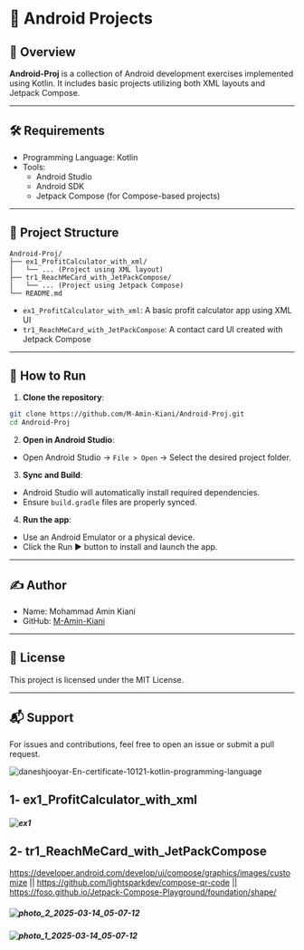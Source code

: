 
# 📱 Android Projects

## 📌 Overview

**Android-Proj** is a collection of Android development exercises implemented using Kotlin. It includes basic projects utilizing both XML layouts and Jetpack Compose.

---

## 🛠️ Requirements

- Programming Language: Kotlin
- Tools:
  - Android Studio
  - Android SDK
  - Jetpack Compose (for Compose-based projects)

---

## 📂 Project Structure

```
Android-Proj/
├── ex1_ProfitCalculator_with_xml/
│   └── ... (Project using XML layout)
├── tr1_ReachMeCard_with_JetPackCompose/
│   └── ... (Project using Jetpack Compose)
└── README.md
```

- `ex1_ProfitCalculator_with_xml`: A basic profit calculator app using XML UI
- `tr1_ReachMeCard_with_JetPackCompose`: A contact card UI created with Jetpack Compose

---

## 🚀 How to Run

1. **Clone the repository**:

```bash
git clone https://github.com/M-Amin-Kiani/Android-Proj.git
cd Android-Proj
```

2. **Open in Android Studio**:

- Open Android Studio → `File > Open` → Select the desired project folder.

3. **Sync and Build**:

- Android Studio will automatically install required dependencies.
- Ensure `build.gradle` files are properly synced.

4. **Run the app**:

- Use an Android Emulator or a physical device.
- Click the Run ▶️ button to install and launch the app.

---

## ✍️ Author

- Name: Mohammad Amin Kiani
- GitHub: [M-Amin-Kiani](https://github.com/M-Amin-Kiani)

---

## 📄 License

This project is licensed under the MIT License.

---

## 📬 Support

For issues and contributions, feel free to open an issue or submit a pull request.

![daneshjooyar-En-certificate-10121-kotlin-programming-language](https://github.com/user-attachments/assets/0032519d-4f90-4e51-9b2e-609b04babb09)

## 1- ex1_ProfitCalculator_with_xml
##### ![ex1](https://github.com/user-attachments/assets/dc5c4c91-f890-412e-968d-fbd2e65f340d)

## 2- tr1_ReachMeCard_with_JetPackCompose
https://developer.android.com/develop/ui/compose/graphics/images/customize || https://github.com/lightsparkdev/compose-qr-code || https://foso.github.io/Jetpack-Compose-Playground/foundation/shape/
##### ![photo_2_2025-03-14_05-07-12](https://github.com/user-attachments/assets/55cacf10-031d-4678-8973-31dffed070e3)
##### ![photo_1_2025-03-14_05-07-12](https://github.com/user-attachments/assets/14ef39ac-76ba-4d90-8d74-1ffb4c902fad)

